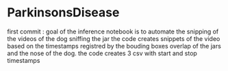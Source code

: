 # ParkinsonsDisease

first commit : 
goal of the inference notebook is to automate the snipping of the videos of the dog sniffing the jar 
the code creates snippets of the video based on the timestamps registred by the bouding boxes overlap of the jars and the nose of the dog. 
the code creates 3 csv with start and stop timestamps
